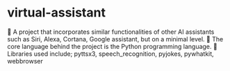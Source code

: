 # virtual-assistant
🚩 A project that incorporates similar functionalities of other AI assistants such as Siri, Alexa, Cortana, Google assistant, but on a minimal level.
🚩 The core language behind the project is the Python programming language.
🚩 Libraries used include; pyttsx3, speech_recognition, pyjokes, pywhatkit, webbrowser
